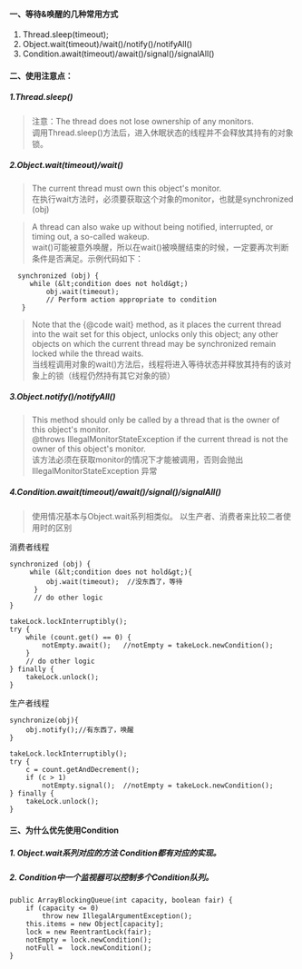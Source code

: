 
#### 一、等待&唤醒的几种常用方式
1. Thread.sleep(timeout);
2. Object.wait(timeout)/wait()/notify()/notifyAll()
3. Condition.await(timeout)/await()/signal()/signalAll()

#### 二、使用注意点：
##### 1.Thread.sleep()
> 注意：The thread does not lose ownership of any monitors.   
调用Thread.sleep()方法后，进入休眠状态的线程并不会释放其持有的对象锁。

##### 2.Object.wait(timeout)/wait()
> The current thread must own this object's monitor.   
在执行wait方法时，必须要获取这个对象的monitor，也就是synchronized (obj)  

> A thread can also wake up without being notified, interrupted, or timing out, a so-called wakeup.   
wait()可能被意外唤醒，所以在wait()被唤醒结束的时候，一定要再次判断条件是否满足。示例代码如下：
``` 获取锁，while循环判断条件
  synchronized (obj) {
     while (&lt;condition does not hold&gt;)
         obj.wait(timeout);
         // Perform action appropriate to condition
   }
```
> Note that the {@code wait} method, as it places the current thread into the wait set for this object, unlocks only this object; any other objects on which the current thread may be synchronized remain locked while the thread waits.   
当线程调用对象的wait()方法后，线程将进入等待状态并释放其持有的该对象上的锁（线程仍然持有其它对象的锁）

##### 3.Object.notify()/notifyAll()
> This method should only be called by a thread that is the owner of this object's monitor.  
> @throws IllegalMonitorStateException  if the current thread is not the owner of this object's monitor.  
   该方法必须在获取monitor的情况下才能被调用，否则会抛出IllegalMonitorStateException 异常

##### 4.Condition.await(timeout)/await()/signal()/signalAll()  
> 使用情况基本与Object.wait系列相类似。
> 以生产者、消费者来比较二者使用时的区别   

消费者线程

```
synchronized (obj) {
     while (&lt;condition does not hold&gt;){
         obj.wait(timeout);  //没东西了，等待
      }
      // do other logic
}
```

```
takeLock.lockInterruptibly();
try {
    while (count.get() == 0) {
        notEmpty.await();   //notEmpty = takeLock.newCondition();
    }
    // do other logic
} finally {
    takeLock.unlock();
}
```
   
生产者线程
>
```
synchronize(obj){ 
    obj.notify();//有东西了，唤醒 
}
```
   
```
takeLock.lockInterruptibly();
try {
    c = count.getAndDecrement();
    if (c > 1)
        notEmpty.signal();  //notEmpty = takeLock.newCondition();
} finally {
    takeLock.unlock();
}
```

#### 三、为什么优先使用Condition
##### 1. Object.wait系列对应的方法 Condition都有对应的实现。
##### 2. Condition中一个监视器可以控制多个Condition队列。
```
public ArrayBlockingQueue(int capacity, boolean fair) {
    if (capacity <= 0)
        throw new IllegalArgumentException();
    this.items = new Object[capacity];
    lock = new ReentrantLock(fair);
    notEmpty = lock.newCondition();
    notFull =  lock.newCondition();
}
```
